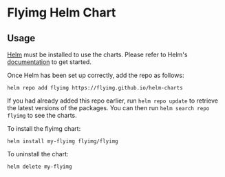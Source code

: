 # Flyimg Helm Chart

## Usage

[Helm](https://helm.sh) must be installed to use the charts.  Please refer to
Helm's [documentation](https://helm.sh/docs) to get started.

Once Helm has been set up correctly, add the repo as follows:

    helm repo add flyimg https://flyimg.github.io/helm-charts

If you had already added this repo earlier, run `helm repo update` to retrieve
the latest versions of the packages.  You can then run `helm search repo
flyimg` to see the charts.

To install the flyimg chart:

    helm install my-flyimg flyimg/flyimg

To uninstall the chart:

    helm delete my-flyimg
